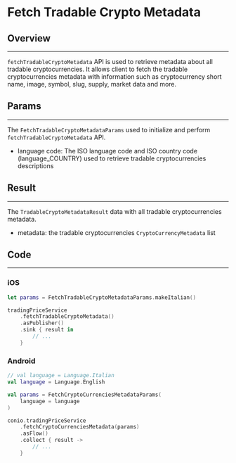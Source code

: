 # Fetch Tradable Crypto Metadata

## Overview
---
`fetchTradableCryptoMetadata` API is used to retrieve metadata about all tradable cryptocurrencies. It allows client to fetch the tradable cryptocurrencies metadata with information such as cryptocurrency short name, image, symbol, slug, supply, market data and more.

## Params
---
The `FetchTradableCryptoMetadataParams` used to initialize and perform `fetchTradableCryptoMetadata` API.

- language code: The ISO language code and ISO country code (language_COUNTRY) used to retrieve tradable cryptocurrencies descriptions

## Result
---
The `TradableCryptoMetadataResult` data with all tradable cryptocurrencies metadata.

- metadata: the tradable cryptocurrencies `CryptoCurrencyMetadata` list

## Code
---
### iOS
```swift
let params = FetchTradableCryptoMetadataParams.makeItalian()

tradingPriceService
	.fetchTradableCryptoMetadata()
	.asPublisher()
	.sink { result in 
		// ...
	}

```

### Android
```kotlin
// val language = Language.Italian
val language = Language.English

val params = FetchCryptoCurrenciesMetadataParams(
    language = language
)

conio.tradingPriceService
    .fetchCryptoCurrenciesMetadata(params)
    .asFlow()
    .collect { result ->
        // ...
    }
```